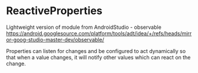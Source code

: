 # ReactiveProperties

Lightweight version of module from AndroidStudio - observable
https://android.googlesource.com/platform/tools/adt/idea/+/refs/heads/mirror-goog-studio-master-dev/observable/

Properties can listen for changes and be configured to act dynamically so that when a value changes, it will notify other values which can react on the change.
